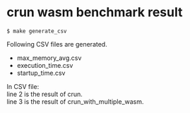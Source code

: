 # crun wasm benchmark result

```
$ make generate_csv
```

Following CSV files are generated.
- max_memory_avg.csv
- execution_time.csv
- startup_time.csv

In CSV file:\
line 2 is the result of crun.\
line 3 is the result of crun_with_multiple_wasm.
